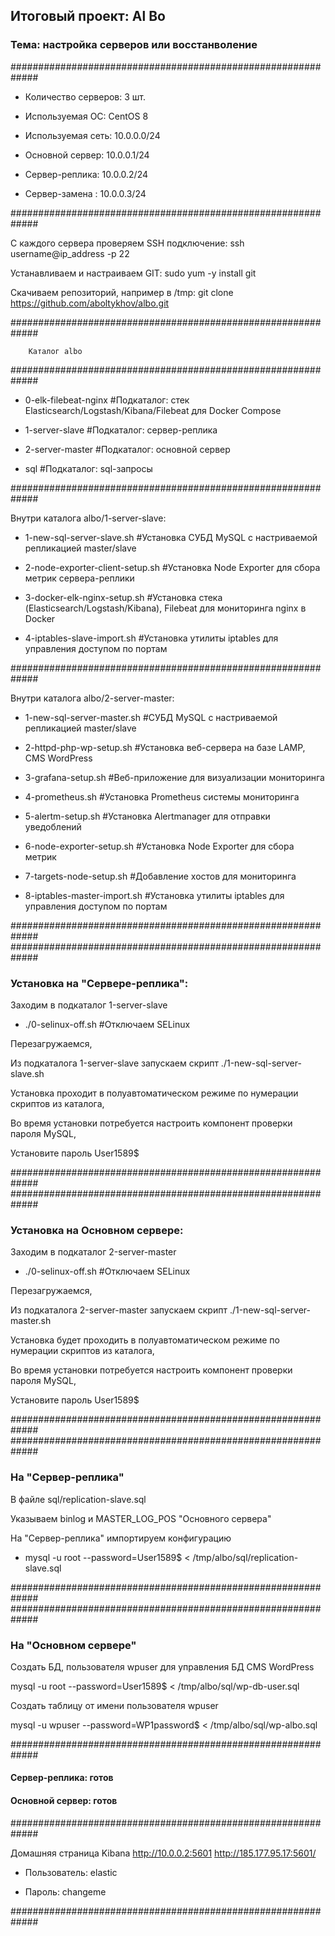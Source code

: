 ## Итоговый проект: Al Bo

### Тема: настройка серверов или восстанволение

#############################################################

- Количество серверов: 3 шт.

- Используемая ОС: CentOS 8

- Используемая сеть: 10.0.0.0/24

- Основной сервер: 10.0.0.1/24

- Сервер-реплика: 10.0.0.2/24

- Сервер-замена : 10.0.0.3/24 

#############################################################

С каждого сервера проверяем SSH подключение: ssh username@ip_address -p 22

Устанавливаем и настраиваем GIT: sudo yum -y install git

Скачиваем репозиторий, например в /tmp: git clone https://github.com/aboltykhov/albo.git

#############################################################

        Каталог albo

#############################################################

- 0-elk-filebeat-nginx			#Подкаталог: стек Elasticsearch/Logstash/Kibana/Filebeat для Docker Compose

- 1-server-slave				#Подкаталог: сервер-реплика

- 2-server-master				#Подкаталог: основной сервер

- sql					      		#Подкаталог: sql-запросы 

#############################################################

Внутри каталога albo/1-server-slave:

- 1-new-sql-server-slave.sh		#Установка СУБД MySQL c настриваемой репликацией master/slave

- 2-node-exporter-client-setup.sh	#Установка Node Exporter для сбора метрик сервера-реплики

- 3-docker-elk-nginx-setup.sh		#Установка стека (Elasticsearch/Logstash/Kibana), Filebeat для мониторинга nginx в Docker

- 4-iptables-slave-import.sh		#Установка утилиты iptables для управления доступом по портам

#############################################################

Внутри каталога albo/2-server-master:

- 1-new-sql-server-master.sh		#СУБД MySQL c настриваемой репликацией master/slave

- 2-httpd-php-wp-setup.sh		#Установка веб-сервера на базе LAMP, CMS WordPress

- 3-grafana-setup.sh				#Веб-приложение для визуализации мониторинга

- 4-prometheus.sh				#Установка Prometheus системы мониторинга 

- 5-alertm-setup.sh				#Установка Alertmanager для отправки уведоблений

- 6-node-exporter-setup.sh		#Установка Node Exporter для сбора метрик

- 7-targets-node-setup.sh			#Добавление хостов для мониторинга

- 8-iptables-master-import.sh		#Установка утилиты iptables для управления доступом по портам

#############################################################
#############################################################

### Установка на "Сервере-реплика":

Заходим в подкаталог 1-server-slave

- ./0-selinux-off.sh #Отключаем SELinux

Перезагружаемся,

Из подкаталога 1-server-slave запускаем скрипт ./1-new-sql-server-slave.sh

Установка проходит в полуавтоматическом режиме по нумерации скриптов из каталога,

Во время установки потребуется настроить компонент проверки пароля MySQL, 

Установите пароль User1589$

#############################################################
#############################################################

### Установка на Основном сервере:

Заходим в подкаталог 2-server-master

- ./0-selinux-off.sh #Отключаем SELinux

Перезагружаемся,

Из подкаталога 2-server-master запускаем скрипт  ./1-new-sql-server-master.sh

Установка будет проходить в полуавтоматическом режиме по нумерации скриптов из каталога,

Во время установки потребуется настроить компонент проверки пароля MySQL, 

Установите пароль User1589$

#############################################################
#############################################################

### На "Сервер-реплика"

В файле sql/replication-slave.sql

Указываем binlog и MASTER_LOG_POS "Основного сервера"

На "Сервер-реплика" импортируем конфигурацию

- mysql -u root --password=User1589$ < /tmp/albo/sql/replication-slave.sql

#############################################################
#############################################################

### На "Основном сервере"

Создать БД, пользователя wpuser для управления БД CMS WordPress

mysql -u root --password=User1589$ < /tmp/albo/sql/wp-db-user.sql

Создать таблицу от имени пользователя wpuser

mysql -u wpuser --password=WP1password$ < /tmp/albo/sql/wp-albo.sql

#############################################################

#### Сервер-реплика: готов

#### Основной сервер: готов

#############################################################

Домашняя страница Kibana http://10.0.0.2:5601 http://185.177.95.17:5601/

- Пользователь: elastic

- Пароль: changeme

#############################################################
